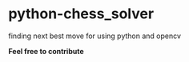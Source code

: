 # python-chess_solver
finding next best move for using python and opencv


**Feel free to contribute**
